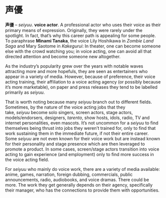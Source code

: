 # 声優

**声優** – *seiyuu*. **voice actor**. A professional actor who uses their voice as their primary means of expression. Originally, they were rarely under the spotlight. In fact, that’s why this career path is appealing for some people. To paraphrase **Minami Tanaka**, the voice Lily Hoshikawa in *Zombie Land Saga* and Mary Saotome in *Kakegurui*: In theater, one can become someone else with the crowd watching you; in voice acting, one can avoid all that directed attention and become someone new altogether.

As the industry’s popularity grew over the years with notable waves attracting more and more hopefuls, they are seen as entertainers who appear in a variety of media. However, because of preference, their voice acting training, their affiliation to a voice acting agency (or possibly because it’s more marketable), on paper and press releases they tend to be labelled primarily as *seiyuu*.

That is worth noting because many *seiyuu* branch out to different fields. Sometimes, by the nature of the voice acting jobs that they take, *seiyuu* become solo singers, screen actors, stage actors, models/endorsers, designers, *tarento*, show hosts, idols, radio, TV and internet personalities, even mascots. It’s not uncommon for a *seiyuu* to find themselves being thrust into jobs they weren’t trained for, only to find that work sustaining them in the immediate future, if not their entire career. Some *seiyuu* are not even known for their voice work but are instead known for their personality and stage presence which are then leveraged to promote a product. In some cases, screen/stage actors transition into voice acting to gain experience (and employment) only to find more success in the voice acting field. 

For *seiyuu* who mainly do voice work, there are a variety of media available: anime, games, narration, foreign dubbing, commercials, public announcements, radio, audiobooks, and voice dramas. There could be more. The work they get generally depends on their agency, specifically their manager, who has the connections to provide them with opportunities.
